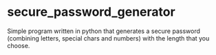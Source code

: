 # secure_password_generator
Simple program written in python that generates a secure password (combining letters, special chars and numbers) with the length that you choose.
